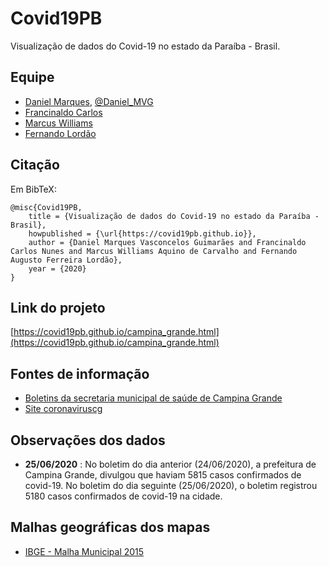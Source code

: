 # Covid19PB

Visualização de dados do Covid-19 no estado da Paraíba - Brasil.

## Equipe

- [Daniel Marques](https://github.com/danielmarquesvg), [@Daniel_MVG](https://twitter.com/Daniel_MVG)
- [Francinaldo Carlos](https://github.com/francinaldocn)
- [Marcus Williams](https://github.com/marcuswac)
- [Fernando Lordão](https://github.com/fernandolordao)

## Citação

Em BibTeX:

```
@misc{Covid19PB,
	title = {Visualização de dados do Covid-19 no estado da Paraíba - Brasil},
	howpublished = {\url{https://covid19pb.github.io}},
	author = {Daniel Marques Vasconcelos Guimarães and Francinaldo Carlos Nunes and Marcus Williams Aquino de Carvalho and Fernando Augusto Ferreira Lordão},
	year = {2020}
}
```


## Link do projeto
[https://covid19pb.github.io/campina_grande.html](https://covid19pb.github.io/campina_grande.html)


## Fontes de informação
- [Boletins da secretaria municipal de saúde de Campina Grande](https://twitter.com/PMCGoficial)
- [Site coronaviruscg](https://https://coronaviruscg.com.br/)

## Observações dos dados
- **25/06/2020** : No boletim do dia anterior (24/06/2020), a prefeitura de Campina Grande, divulgou que haviam 5815 casos confirmados de covid-19. No boletim do dia seguinte (25/06/2020), o boletim registrou 5180 casos confirmados de covid-19 na cidade.

## Malhas geográficas dos mapas
- [IBGE - Malha Municipal 2015](https://mapas.ibge.gov.br/bases-e-referenciais/bases-cartograficas/malhas-digitais.html)